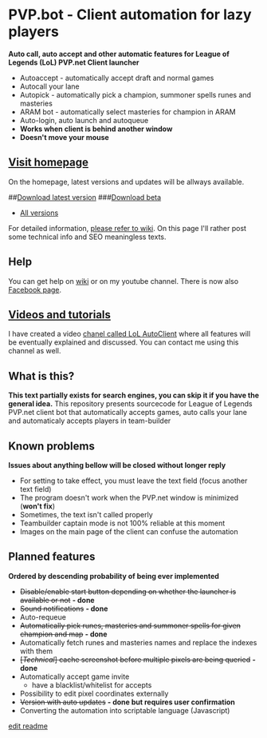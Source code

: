 

# PVP.bot - Client automation for lazy players
**Auto call, auto accept and other automatic features for League of Legends (LoL) PVP.net Client launcher**
 - Autoaccept - automatically accept draft and normal games
 - Autocall your lane
 - Autopick - automatically pick a champion, summoner spells runes and masteries
 - ARAM bot - automatically select masteries for champion in ARAM
 - Auto-login, auto launch and autoqueue
 - **Works when client is behind another window**
 - **Doesn't move your mouse**
## [Visit homepage](http://darker.github.io/auto-client/)
On the homepage, latest versions and updates will be allways available.

##[Download latest version](http://darker.github.io/auto-client/download/)
###[Download beta](http://darker.github.io/auto-client/download-beta/)
 - [All versions](https://github.com/Darker/auto-client/releases)

For detailed information, [please refer to wiki](https://github.com/Darker/auto-client/wiki). On this page I'll
rather post some technical info and SEO meaningless texts.

## Help
You can get help on [wiki](https://github.com/Darker/auto-client/wiki) or on my youtube channel. There is now also [Facebook page](https://www.facebook.com/autoclient/).

## [Videos and tutorials](https://www.youtube.com/channel/UCKBWfX3cbOy9xeBKPGwsx-g/videos)

I have created a video [chanel called LoL AutoClient](https://www.youtube.com/channel/UCKBWfX3cbOy9xeBKPGwsx-g/videos) where all features will be eventually explained and discussed. You can contact me using this channel as well.

## What is this?
**This text partially exists for search engines, you can skip it if you have the general idea.**
This repository presents sourcecode for League of Legends PVP.net client bot that automatically accepts games, 
auto calls your lane and automaticaly accepts players in team-builder

## Known problems
**Issues about anything bellow will be closed without longer reply**

 - For setting to take effect, you must leave the text field (focus another text field)
 - The program doesn't work when the PVP.net window is minimized (**won't fix**)
 - Sometimes, the text isn't called properly
 - Teambuilder captain mode is not 100% reliable at this moment
 - Images on the main page of the client can confuse the automation
 
## Planned features
**Ordered by descending probability of being ever implemented**

 - ~~Disable/enable start button depending on whether the launcher is available or not~~ **- done**
 - ~~Sound notifications~~ **- done**
 - Auto-requeue
 - ~~Automatically pick runes, masteries and summoner spells for given champion and map~~ **- done**
 - Automatically fetch runes and masteries names and replace the indexes with them
 - ~~[*Technical*] cache screenshot before multiple pixels are being queried~~ **- done**
 - Automatically accept game invite
   - have a blacklist/whitelist for accepts
 - Possibility to edit pixel coordinates externally
 - ~~Version with auto updates~~ **- done but requires user confirmation**
 - Converting the automation into scriptable language (Javascript)

[edit readme](https://github.com/Darker/auto-client/edit/master/README.md)
